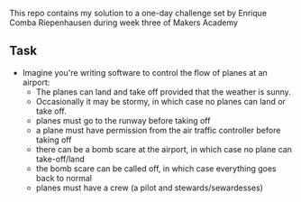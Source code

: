 This repo contains my solution to a one-day challenge set by Enrique Comba Riepenhausen during week three of Makers Academy

Task
----

* Imagine you're writing software to control the flow of planes at an airport:
	- The planes can land and take off provided that the weather is sunny. 
	- Occasionally it may be stormy, in which case no planes can land or take off. 
	- planes must go to the runway before taking off
	- a plane must have permission from the air traffic controller before taking off
	- there can be a bomb scare at the airport, in which case no plane can take-off/land
	- the bomb scare can be called off, in which case everything goes back to normal
	- planes must have a crew (a pilot and stewards/sewardesses)

